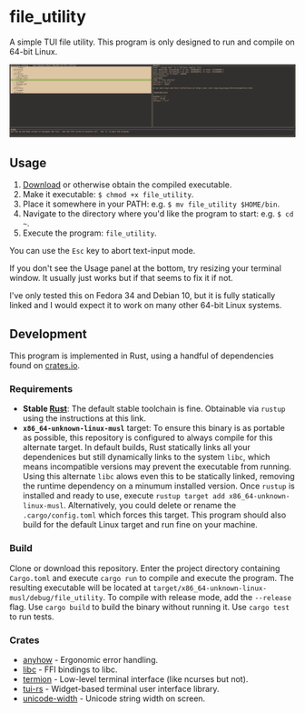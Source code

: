 # file_utility

A simple TUI file utility.  This program is only designed to run and compile on 64-bit Linux.

![screenshot](https://github.com/deciduously/file_utility/blob/main/assets/screen_0.png)

## Usage

1. [Download](https://github.com/deciduously/file_utility/releases) or otherwise obtain the compiled executable.
1. Make it executable: `$ chmod +x file_utility`.
1. Place it somewhere in your PATH: e.g. `$ mv file_utility $HOME/bin`.
1. Navigate to the directory where you'd like the program to start: e.g. `$ cd ~`.
1. Execute the program: `file_utility`.

You can use the `Esc` key to abort text-input mode.

If you don't see the Usage panel at the bottom, try resizing your terminal window.  It usually just works but if that seems to fix it if not.

I've only tested this on Fedora 34 and Debian 10, but it is fully statically linked and I would expect it to work on many other 64-bit Linux systems.

## Development

This program is implemented in Rust, using a handful of dependencies found on [crates.io](https://crates.io/).

### Requirements

* **Stable [Rust](https://www.rust-lang.org/tools/install)**:  The default stable toolchain is fine.  Obtainable via `rustup` using the instructions at this link.
* **`x86_64-unknown-linux-musl`** target: To ensure this binary is as portable as possible, this repository is configured to always compile for this alternate target.  In default builds, Rust statically links all your dependenices but still dynamically links to the system `libc`, which means incompatible versions may prevent the executable from running.  Using this alternate `libc` alows even this to be statically linked, removing the runtime dependency on a minumum installed version.  Once `rustup` is installed and ready to use, execute `rustup target add x86_64-unknown-linux-musl`.  Alternatively, you could delete or rename the `.cargo/config.toml` which forces this target.  This program should also build for the default Linux target and run fine on your machine.

### Build

Clone or download this repository.  Enter the project directory containing `Cargo.toml` and execute `cargo run` to compile and execute the program.  The resulting executable will be located at `target/x86_64-unknown-linux-musl/debug/file_utility`.  To compile with release mode, add the `--release` flag.  Use `cargo build` to build the binary without running it.  Use `cargo test` to run tests.

### Crates

* [anyhow](https://github.com/dtolnay/anyhow) - Ergonomic error handling.
* [libc](https://github.com/rust-lang/libc) - FFI bindings to libc.
* [termion](https://gitlab.redox-os.org/redox-os/termion) - Low-level terminal interface (like ncurses but not).
* [tui-rs](https://github.com/fdehau/tui-rs) - Widget-based terminal user interface library.
* [unicode-width](https://unicode-rs.github.io/unicode-width/unicode_width/index.html) - Unicode string width on screen.